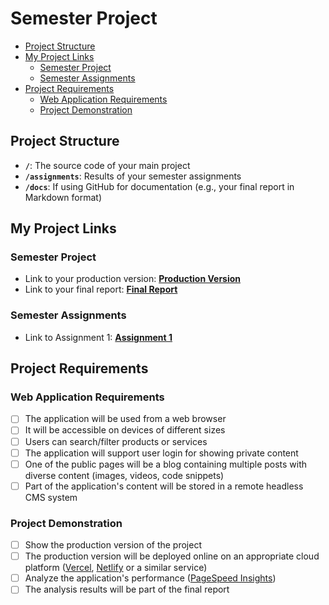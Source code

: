 # Semester Project

- [Project Structure](https://www.notion.so/Semester-Project-12ee4a5f90eb80b898cbf9e3fd122738?pvs=21)
- [My Project Links](https://www.notion.so/Semester-Project-12ee4a5f90eb80b898cbf9e3fd122738?pvs=21)
    - [Semester Project](https://www.notion.so/Semester-Project-12ee4a5f90eb80b898cbf9e3fd122738?pvs=21)
    - [Semester Assignments](https://www.notion.so/Semester-Project-12ee4a5f90eb80b898cbf9e3fd122738?pvs=21)
- [Project Requirements](https://www.notion.so/Semester-Project-12ee4a5f90eb80b898cbf9e3fd122738?pvs=21)
    - [Web Application Requirements](https://www.notion.so/Semester-Project-12ee4a5f90eb80b898cbf9e3fd122738?pvs=21)
    - [Project Demonstration](https://www.notion.so/Semester-Project-12ee4a5f90eb80b898cbf9e3fd122738?pvs=21)

## Project Structure

- **`/`**: The source code of your main project
- **`/assignments`**: Results of your semester assignments
- **`/docs`**: If using GitHub for documentation (e.g., your final report in Markdown format)

## My Project Links

### Semester Project

- Link to your production version: [**Production Version**](https://www.notion.so/URL_TO_PRODUCTION_VERSION)
- Link to your final report: [**Final Report**](https://www.notion.so/URL_TO_FINAL_REPORT)

### Semester Assignments

- Link to Assignment 1: [**Assignment 1**](https://github.com/FCalic07/HCI/tree/main/assignments/Figma%20essentials)

## Project Requirements

### Web Application Requirements

- [ ]  The application will be used from a web browser
- [ ]  It will be accessible on devices of different sizes
- [ ]  Users can search/filter products or services
- [ ]  The application will support user login for showing private content
- [ ]  One of the public pages will be a blog containing multiple posts with diverse content (images, videos, code snippets)
- [ ]  Part of the application's content will be stored in a remote headless CMS system

### Project Demonstration

- [ ]  Show the production version of the project
- [ ]  The production version will be deployed online on an appropriate cloud platform ([Vercel](https://vercel.com/), [Netlify](https://www.netlify.com/) or a similar service)
- [ ]  Analyze the application's performance ([PageSpeed Insights](https://pagespeed.web.dev/))
- [ ]  The analysis results will be part of the final report